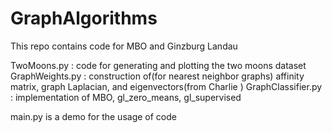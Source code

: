 # GraphAlgorithms
This repo contains code for MBO and Ginzburg Landau 

TwoMoons.py : code for generating and plotting the two moons dataset
GraphWeights.py : construction of(for nearest neighbor graphs) affinity matrix, graph Laplacian, and eigenvectors(from Charlie )
GraphClassifier.py : implementation of MBO, gl_zero_means, gl_supervised

main.py is a demo for the usage of code
